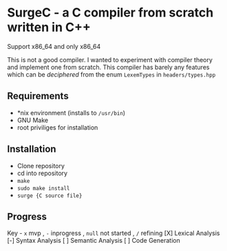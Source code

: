 
# SurgeC - a C compiler from scratch written in C++

Support x86_64 and only x86_64

This is not a good compiler. I wanted to experiment
with compiler theory and implement one from scratch.
This compiler has barely any features which can be
_deciphered_ from the enum `LexemTypes` in `headers/types.hpp`

## Requirements 
 - *nix environment (installs to `/usr/bin`)
 - GNU Make
 - root priviliges for installation

## Installation
 - Clone repository
 - cd into repository
 - `make`
 - `sudo make install`
 - `surge {C source file}`

## Progress
Key - `x` mvp , `-` inprogress , `null` not started , `/` refining
 [X] Lexical Analysis
 [-] Syntax Analysis
 [ ] Semantic Analysis
 [ ] Code Generation